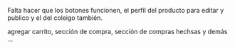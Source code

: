 Falta hacer que los botones funcionen, el perfil del producto para editar y publico y el del coleigo también.

agregar carrito, sección de compra, sección de compras hechsas y demás ...
